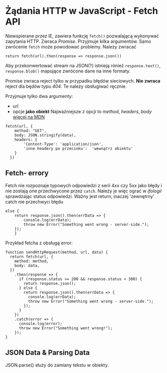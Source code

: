 # Żądania HTTP w JavaScript - Fetch API
Niewspierane przez IE, zawiera funkcję `fetch()` pozwalającą wykonywać zapytania HTTP. Zwraca _Promise_. Przyjmuje kilka argumentów. Samo zwrócenie `fetch` może powodować problemy. Należy zwracać 
```
return fetch(url).then(response => response.json())
```
Aby przekonwertować stream na JSON(?)
istnieją rónież `response.text()`, `response.blob()` mapujące zwrócone dane na inne formaty.  

Promise zwraca reject tylko w przypadku błędów sieciowych. **Nie zwraca** reject dla będów typu _404_. Te należy obsługiwać ręcznie. 

Przyjmuje tylko dwa argumenty:
- url
- opcje **jako obiekt**
Najważniejsze z opcji to _method_, _headers_, _body_ [więcej na MDN](https://developer.mozilla.org/en-US/docs/Web/API/fetch)

```
fetch(url, {
    method: "GET",
    body: JSON.stringify(data),
    headers: {
        'Content-Type': 'application/json',
        'inne headery po przecinku':  'wewnątrz obiektu'
    }
  })
```

## Fetch- errory
Fetch nie rozpoznaje typowych odpowiedzi z serii 4xx czy 5xx jako błędy i nie zostają one przechwycone przez `catch`. Należy je więc ograć w _ifologii_ sprawdzając status odpowiedzi. Ważny jest return, inaczej 'zewnętrny' catch nie przechwyci błędu 
```
else {
    return response.json().then(errData => {
        console.log(errData);
        throw new Error("Something went wrong - server-side.");
    });
    }
```

Przykład fetcha z obsługą error:

```
function sendHttpRequest(method, url, data) {
  return fetch(url, {
    method: method,
    body: data,
  })
    .then(response => {
      if (response.status >= 200 && response.status < 300) {
        return response.json();
      } else {
        return response.json().then(errData => {
          console.log(errData);
          throw new Error("Something went wrong - server-side.");
        });
      }
    })
    .catch(error => {
      console.log(error);
      throw new Error("Something went wrong!");
    });
}
```

## JSON Data & Parsing Data
JSON.parse() służy do zamiany tekstu w obiekty.
